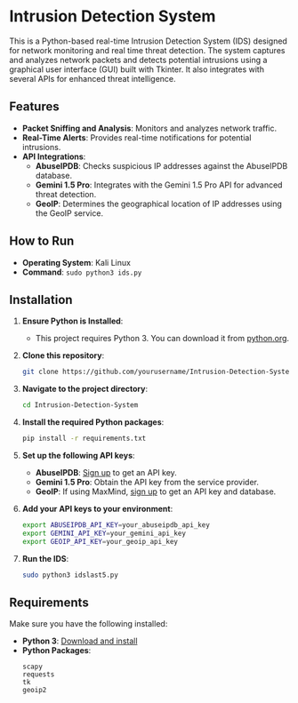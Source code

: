 # Intrusion Detection System

This is a Python-based real-time Intrusion Detection System (IDS) designed for network monitoring and real time threat detection. The system captures and analyzes network packets and detects potential intrusions using a graphical user interface (GUI) built with Tkinter. It also integrates with several APIs for enhanced threat intelligence.

## Features

- **Packet Sniffing and Analysis**: Monitors and analyzes network traffic.
- **Real-Time Alerts**: Provides real-time notifications for potential intrusions.
- **API Integrations**:
  - **AbuseIPDB**: Checks suspicious IP addresses against the AbuseIPDB database.
  - **Gemini 1.5 Pro**: Integrates with the Gemini 1.5 Pro API for advanced threat detection.
  - **GeoIP**: Determines the geographical location of IP addresses using the GeoIP service.

## How to Run

- **Operating System**: Kali Linux
- **Command**: `sudo python3 ids.py`

## Installation

1. **Ensure Python is Installed**:
    - This project requires Python 3. You can download it from [python.org](https://www.python.org/downloads/).

2. **Clone this repository**:
    ```bash
    git clone https://github.com/yourusername/Intrusion-Detection-System.git
    ```

3. **Navigate to the project directory**:
    ```bash
    cd Intrusion-Detection-System
    ```

4. **Install the required Python packages**:
    ```bash
    pip install -r requirements.txt
    ```

5. **Set up the following API keys**:
    - **AbuseIPDB**: [Sign up](https://www.abuseipdb.com/register) to get an API key.
    - **Gemini 1.5 Pro**: Obtain the API key from the service provider.
    - **GeoIP**: If using MaxMind, [sign up](https://www.maxmind.com/en/geoip2-services-and-databases) to get an API key and database.

6. **Add your API keys to your environment**:
    ```bash
    export ABUSEIPDB_API_KEY=your_abuseipdb_api_key
    export GEMINI_API_KEY=your_gemini_api_key
    export GEOIP_API_KEY=your_geoip_api_key
    ```

7. **Run the IDS**:
    ```bash
    sudo python3 idslast5.py
    ```

## Requirements

Make sure you have the following installed:

- **Python 3**: [Download and install](https://www.python.org/downloads/)
- **Python Packages**:
  ```plaintext
  scapy
  requests
  tk
  geoip2
